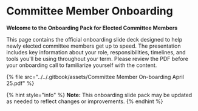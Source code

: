 # Committee Member Onboarding

**Welcome to the Onboarding Pack for Elected Committee Members**

This page contains the official onboarding slide deck designed to help newly elected committee members get up to speed. The presentation includes key information about your role, responsibilities, timelines, and tools you'll be using throughout your term. Please review the PDF before your onboarding call to familiarize yourself with the content.

{% file src="../../.gitbook/assets/Committee Member On-boarding April 25.pdf" %}

{% hint style="info" %}
**Note:** This onboarding slide pack may be updated as needed to reflect changes or improvements.
{% endhint %}
